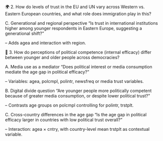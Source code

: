 
🌍 2. How do levels of trust in the EU and UN vary across Western vs. Eastern European countries, and what role does immigration play in this?
  
  C. Generational and regional perspective
  “Is trust in international institutions higher among younger respondents in Eastern Europe, suggesting a generational shift?”

  – Adds agea and interaction with region.

🧠 3. How do perceptions of political competence (internal efficacy) differ between younger and older people across democracies?

  A. Media use as a mediator
  “Does political interest or media consumption mediate the age gap in political efficacy?”
  
  – Variables: agea, polcmpl, polintr, newsfreq or media trust variables.
  
  B. Digital divide question
  “Are younger people more politically competent because of greater media consumption, or despite lower political trust?”
  
  – Contrasts age groups on polcmpl controlling for polintr, trstplt.

  C. Cross-country differences in the age gap
  “Is the age gap in political efficacy larger in countries with low political trust overall?”
  
  – Interaction: agea × cntry, with country-level mean trstplt as contextual variable.
